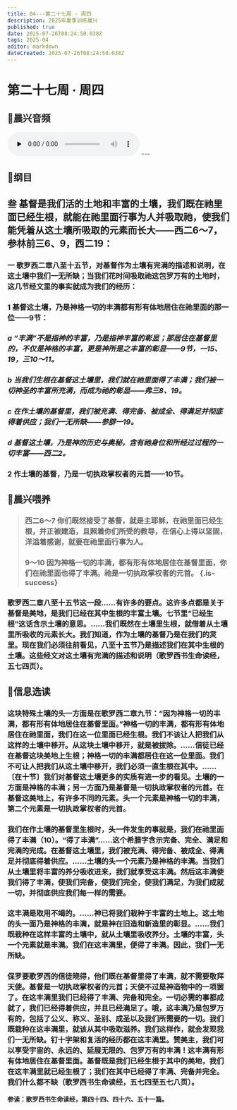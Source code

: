 ```yaml
---
title: 04---第二十七周 · 周四
description: 2025年夏季训练晨兴
published: true
date: 2025-07-26T08:24:50.038Z
tags: 2025-04
editor: markdown
dateCreated: 2025-07-26T08:24:50.038Z
---
```


# 第二十七周 · 周四
## 🎵晨兴音频
<audio id="audio" controls="" preload="none">
      <source id="mp3" src="/2025-04/week3/week27day4.mp3">
</audio>
---

## 📖纲目

## 叁    基督是我们活的土地和丰富的土壤，我们既在祂里面已经生根，就能在祂里面行事为人并吸取祂，使我们能凭着从这土壤所吸取的元素而长大——西二6～7，参林前三6、9，西二19：

### 一    歌罗西二章八至十五节，对基督作为土壤有完满的描述和说明，在这土壤中我们一无所缺；当我们花时间吸取祂这包罗万有的土地时，这几节经文里的事实就成为我们的经历：

### 1    基督这土壤，乃是神格一切的丰满都有形有体地居住在祂里面的那一位——9节：

### *a    “丰满”不是指神的丰富，乃是指神丰富的彰显；那居住在基督里的，不仅是神格的丰富，更是神所是之丰富的彰显——9节，一15、19，三10～11。*

### *b    当我们生根在基督这土壤里，我们就在祂里面得了丰满；我们被一切神圣的丰富所充满，而成为祂的彰显——弗三8、19。*

### *c    在作土壤的基督里，我们被充满、得完备、被成全、得满足并彻底得着供应；我们一无所缺——参腓一19。*

### *d    基督这土壤，乃是神的历史与奥秘，含有祂身位和所经过过程的一切丰富——西二2。*

### 2    作土壤的基督，乃是一切执政掌权者的元首——10节。

## 📖晨兴喂养

>### **西二6～7    你们既然接受了基督，就是主耶稣，在祂里面已经生根，并正被建造，且照着你们所受的教导，在信心上得以坚固，洋溢着感谢，就要在祂里面行事为人。**
>
>### **9～10    因为神格一切的丰满，都有形有体地居住在基督里面，你们在祂里面也得了丰满。祂是一切执政掌权者的元首。** {.is-success}

### 歌罗西二章八至十五节这一段……有许多的要点。这许多点都是关于基督是美地，是我们已经在其中生根的丰富土壤。七节里“已经生根”这话含示土壤的意思。……我们既然在土壤里生根，就借着从土壤里所吸收的元素长大。我们知道，作为土壤的基督乃是在我们的灵里。现在我们必须往前看见，八至十五节乃是描述我们在其中生根的土壤。这些经文对这土壤有完满的描述和说明（歌罗西书生命读经，五七四页）。

## 📖信息选读

### 这块特殊土壤的头一方面是在歌罗西二章九节：“因为神格一切的丰满，都有形有体地居住在基督里面。”神格一切的丰满，都有形有体地居住在祂里面，我们在这一位里面已经生根。我们不该让人把我们从这样的土壤中移开。从这块土壤中移开，就是被拔除。……信徒已经在基督这块美地上生根；神格一切的丰满都居住在这一位里面。我们不可让人把我们从这土壤中移开，我们必须一直生根在其中。……〔在十节〕我们对基督这土壤更多的实质有进一步的看见。土壤的一方面是神格的丰满；另一方面乃是基督是一切执政掌权者的元首。在基督这美地上，有许多不同的元素。头一个元素是神格一切的丰满，第二个元素是一切执政掌权者的元首。

### 我们在作土壤的基督里生根时，头一件发生的事就是，我们在祂里面得了丰满（10）。“得了丰满”……这个希腊字含示完备、完全、满足和完满的完成。在基督这土壤里，我们被充满、得完备、被成全、得满足并彻底得着供应。……土壤的头一个元素乃是神格的丰满。当我们从土壤里将丰富的养分吸收进来，我们就享受这丰满。然后这丰满使我们得了丰满，使我们完备，使我们完全，使我们满足，为我们成就一切，并彻底供应我们每一样的需要。

### 这丰满是取用不竭的。……神已将我们栽种于丰富的土地上。这土地的头一面乃是神格的丰满，就是神在旧造和新造里的彰显。……我们既栽种在这样丰富的土壤中，就从土壤里吸收养分。土壤的丰富，头一个元素就是丰满。我们在这丰满里，便得了丰满。因此，我们一无所缺。

### 保罗要歌罗西的信徒晓得，他们既在基督里得了丰满，就不需要敬拜天使。基督是一切执政掌权者的元首；天使不过是神造物中的一项罢了。在这丰满里我们已经得了丰满、完备和完全。一切必需的事都成就了，我们已经得着供应，并且已经满足了。哦，这丰满乃是包罗万有的，包括了公义、称义、圣别、成圣以及我们所需要的一切。我们既栽种在这丰满里，就该从其中吸取滋养。我们这样作，就会发现我们一无所缺。钉十字架和复活的经历都在这丰满里。赞美主，我们可以享受宇宙的、永远的、延展无限的、包罗万有的丰满！这丰满有形有体地居住在基督里面。基督既是我们已经生根于其中的美地，我们在这丰满里就已经生根了；我们在其中已经得了丰满、完备并完全。我们什么都不缺（歌罗西书生命读经，五七四至五七八页）。

**参读：歌罗西书生命读经，第四十四、四十六、五十一篇。**
<!-- Google tag (gtag.js) -->
<script async src="https://www.googletagmanager.com/gtag/js?id=G-1P8709Z16T"></script>
<script>
  window.dataLayer = window.dataLayer || [];
  function gtag(){dataLayer.push(arguments);}
  gtag('js', new Date());

  gtag('config', 'G-1P8709Z16T');
</script>